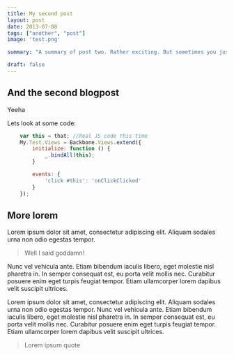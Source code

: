 ```yaml
---
title: My second post
layout: post
date: 2013-07-08
tags: ["another", "post"]
image: 'test.png'

summary: "A summary of post two. Rather exciting. But sometimes you just gotta give more. A lot more. give it what it needs, what it takes. Nah-mean? Yeah yeah give it what it needs, what it takes. Nah-mean? Yeah yeah give it what it needs, what it takes. Nah-mean? Yeah yeah"

draft: false
---
```


## And the second blogpost
Yeeha

Lets look at some code:

```javascript
    var this = that; //Real JS code this time
    My.Test.Views = Backbone.Views.extend({
        initialize: function () {
            _.bindAll(this);
        }

        events: {
            'click #this': 'onClickClicked'
        }
    });
```

## More lorem
Lorem ipsum dolor sit amet, consectetur adipiscing elit. Aliquam sodales urna non odio egestas tempor. 

> Well I said goddamn!

Nunc vel vehicula ante. Etiam bibendum iaculis libero, eget molestie nisl pharetra in. In semper consequat est, eu porta velit mollis nec. Curabitur posuere enim eget turpis feugiat tempor. Etiam ullamcorper lorem dapibus velit suscipit ultrices.

Lorem ipsum dolor sit amet, consectetur adipiscing elit. Aliquam sodales urna non odio egestas tempor. Nunc vel vehicula ante. Etiam bibendum iaculis libero, eget molestie nisl pharetra in. In semper consequat est, eu porta velit mollis nec. Curabitur posuere enim eget turpis feugiat tempor. Etiam ullamcorper lorem dapibus velit suscipit ultrices.

> Lorem ipsum quote